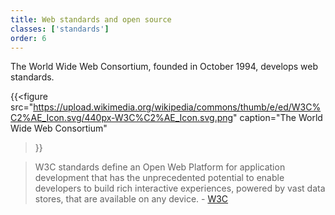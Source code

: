 ```yaml
---
title: Web standards and open source
classes: ['standards']
order: 6
---
```


The World Wide Web Consortium, founded in October 1994, develops web standards.

{{<figure src="https://upload.wikimedia.org/wikipedia/commons/thumb/e/ed/W3C%C2%AE_Icon.svg/440px-W3C%C2%AE_Icon.svg.png"
caption="The World Wide Web Consortium"
>}}

>W3C standards define an Open Web Platform for application development that has the unprecedented potential to enable developers to build rich interactive experiences, powered by vast data stores, that are available on any device. - [W3C]("https://www.w3.org/standards/")

